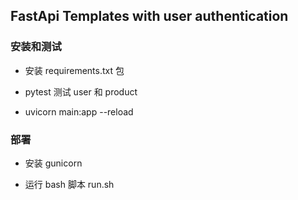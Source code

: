 ## FastApi Templates with user authentication

### 安装和测试

- 安装 requirements.txt 包

- pytest 测试 user 和 product

- uvicorn main:app --reload

### 部署

- 安装 gunicorn

- 运行 bash 脚本 run.sh
